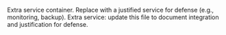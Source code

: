 Extra service container. Replace with a justified service for defense (e.g., monitoring, backup).
Extra service: update this file to document integration and justification for defense.
